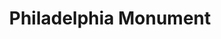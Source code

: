 ---
pid: ch912
title: Philadelphia Monument
location_transcription: Penn's Landing, Delaware River
coordinates: "[-75.141202877186, 39.946889771902]"
zipcode: '19145'
gen_neighborhood: South Philadelphia
neighborhood: Passyunk
outside_phl: 
age: '50'
age_range: 50-59
instagram: 
image_file_name: ch_912.jpg
proposal_transcription: |-
  Iconic monument of The City of Philadelphia. This monument would like the //Hollywood// monument in L.A.


  PHILADELPHIA
topic: 
topic_summary: '0'
type: Sculpture Statue
keywords_other: Sign, Hollywood Sign, Penn's Landing, Delaware River
credit: 
image_labels: 
twitter: 
facebook: 
permalink: "/monuments/ch912/"
layout: item-page
---